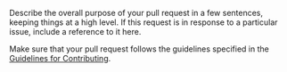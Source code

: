 Describe the overall purpose of your pull request in a few sentences, keeping
things at a high level. If this request is in response to a particular issue,
include a reference to it here.

Make sure that your pull request follows the guidelines specified in the
[Guidelines for Contributing](https://github.com/goatshriek/stumpless-logger/blob/latest/docs/CONTRIBUTING.md). 
